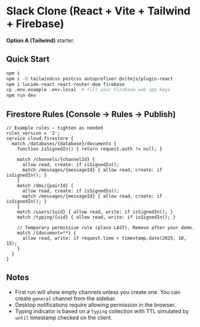 # Slack Clone (React + Vite + Tailwind + Firebase)
**Option A (Tailwind)** starter.

## Quick Start
```bash
npm i
npm i -D tailwindcss postcss autoprefixer @vitejs/plugin-react
npm i lucide-react react-router-dom firebase
cp .env.example .env.local  # fill your Firebase web app keys
npm run dev
```

## Firestore Rules (Console → Rules → Publish)
```
// Example rules — tighten as needed
rules_version = '2';
service cloud.firestore {
  match /databases/{database}/documents {
    function isSignedIn() { return request.auth != null; }

    match /channels/{channelId} {
      allow read, create: if isSignedIn();
      match /messages/{messageId} { allow read, create: if isSignedIn(); }
    }
    match /dms/{pairId} {
      allow read, create: if isSignedIn();
      match /messages/{messageId} { allow read, create: if isSignedIn(); }
    }
    match /users/{uid} { allow read, write: if isSignedIn(); }
    match /typing/{uid} { allow read, write: if isSignedIn(); }

    // Temporary permissive rule (place LAST). Remove after your demo.
    match /{document=**} {
      allow read, write: if request.time < timestamp.date(2025, 10, 15);
    }
  }
}
```

## Notes
- First run will show empty channels unless you create one. You can create `general` channel from the sidebar.
- Desktop notifications require allowing permission in the browser.
- Typing indicator is based on a `typing` collection with TTL simulated by `until` timestamp checked on the client.
